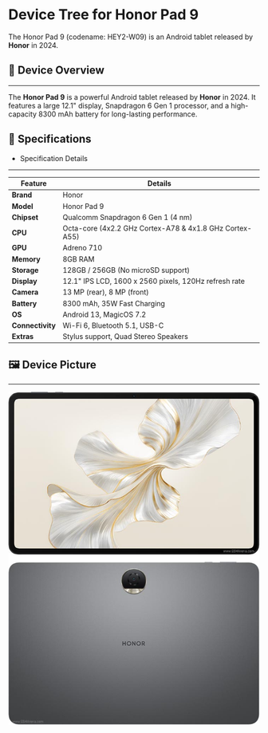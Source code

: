 # Device Tree for Honor Pad 9  

The Honor Pad 9 (codename: HEY2-W09) is an Android tablet released by **Honor** in 2024.  

## 📌 Device Overview  
-----------------------
The **Honor Pad 9** is a powerful Android tablet released by **Honor** in 2024. It features a large 12.1" display, Snapdragon 6 Gen 1 processor, and a high-capacity 8300 mAh battery for long-lasting performance.  

## 📱 Specifications  

- Specification  Details 
-----------------------
| Feature      | Details |
|--------------|---------|
| **Brand**    | Honor   |
| **Model**    | Honor Pad 9 |
| **Chipset**  | Qualcomm Snapdragon 6 Gen 1 (4 nm) |
| **CPU**      | Octa-core (4x2.2 GHz Cortex-A78 & 4x1.8 GHz Cortex-A55) |
| **GPU**      | Adreno 710 |
| **Memory**   | 8GB RAM |
| **Storage**  | 128GB / 256GB (No microSD support) |
| **Display**  | 12.1" IPS LCD, 1600 x 2560 pixels, 120Hz refresh rate |
| **Camera**   | 13 MP (rear), 8 MP (front) |
| **Battery**  | 8300 mAh, 35W Fast Charging |
| **OS**       | Android 13, MagicOS 7.2 |
| **Connectivity** | Wi-Fi 6, Bluetooth 5.1, USB-C |
| **Extras**   | Stylus support, Quad Stereo Speakers |

 
## 🖼️ Device Picture
-----------------------
![Honor Pad 9](https://raw.githubusercontent.com/gamebrot/hey2-w09/main/images/honor-pad9.jpg)

